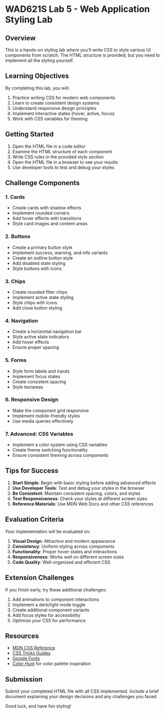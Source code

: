 # WAD621S Lab 5 - Web Application Styling Lab

## Overview

This is a hands-on styling lab where you'll write CSS to style various UI components from scratch. The HTML structure is provided, but you need to implement all the styling yourself.

## Learning Objectives

By completing this lab, you will:

1. Practice writing CSS for modern web components
2. Learn to create consistent design systems
3. Understand responsive design principles
4. Implement interactive states (hover, active, focus)
5. Work with CSS variables for theming

## Getting Started

1. Open the HTML file in a code editor
2. Examine the HTML structure of each component
3. Write CSS rules in the provided style section
4. Open the HTML file in a browser to see your results
5. Use developer tools to test and debug your styles

## Challenge Components

### 1. Cards
- Create cards with shadow effects
- Implement rounded corners
- Add hover effects with transitions
- Style card images and content areas

### 2. Buttons
- Create a primary button style
- Implement success, warning, and info variants
- Create an outline button style
- Add disabled state styling
- Style buttons with icons

### 3. Chips
- Create rounded filter chips
- Implement active state styling
- Style chips with icons
- Add close button styling

### 4. Navigation
- Create a horizontal navigation bar
- Style active state indicators
- Add hover effects
- Ensure proper spacing

### 5. Forms
- Style form labels and inputs
- Implement focus states
- Create consistent spacing
- Style textareas

### 6. Responsive Design
- Make the component grid responsive
- Implement mobile-friendly styles
- Use media queries effectively

### 7. Advanced: CSS Variables
- Implement a color system using CSS variables
- Create theme switching functionality
- Ensure consistent theming across components

## Tips for Success

1. **Start Simple**: Begin with basic styling before adding advanced effects
2. **Use Developer Tools**: Test and debug your styles in the browser
3. **Be Consistent**: Maintain consistent spacing, colors, and styles
4. **Test Responsiveness**: Check your styles at different screen sizes
5. **Reference Materials**: Use MDN Web Docs and other CSS references

## Evaluation Criteria

Your implementation will be evaluated on:

1. **Visual Design**: Attractive and modern appearance
2. **Consistency**: Uniform styling across components
3. **Functionality**: Proper hover states and interactions
4. **Responsiveness**: Works well on different screen sizes
5. **Code Quality**: Well-organized and efficient CSS

## Extension Challenges

If you finish early, try these additional challenges:

1. Add animations to component interactions
2. Implement a dark/light mode toggle
3. Create additional component variants
4. Add focus styles for accessibility
5. Optimize your CSS for performance

## Resources

- [MDN CSS Reference](https://developer.mozilla.org/en-US/docs/Web/CSS)
- [CSS Tricks Guides](https://css-tricks.com/guides/)
- [Google Fonts](https://fonts.google.com/)
- [Color Hunt](https://colorhunt.co/) for color palette inspiration

## Submission

Submit your completed HTML file with all CSS implemented. Include a brief document explaining your design decisions and any challenges you faced.

Good luck, and have fun styling!
